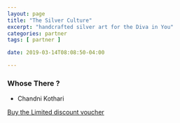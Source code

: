 ```yaml
---
layout: page
title: "The Silver Culture"
excerpt: "handcrafted silver art for the Diva in You"
categories: partner
tags: [ partner ]

date: 2019-03-14T08:08:50-04:00

---
```



### Whose There ? 
* Chandni Kothari

[Buy the Limited discount voucher](https://ti.to/the-hd-tour/hd-limited-edition-march)
